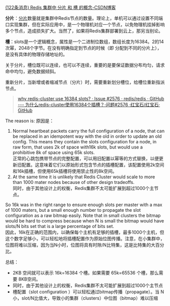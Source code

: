 [(122条消息) Redis 集群中 分片 和 槽 的概念-CSDN博客](https://blog.csdn.net/sunqing0316/article/details/128080985?spm=1001.2101.3001.6661.1&utm_medium=distribute.pc_relevant_t0.none-task-blog-2%7Edefault%7ECTRLIST%7ERate-1-128080985-blog-116834531.pc_relevant_landingrelevant&depth_1-utm_source=distribute.pc_relevant_t0.none-task-blog-2%7Edefault%7ECTRLIST%7ERate-1-128080985-blog-116834531.pc_relevant_landingrelevant&utm_relevant_index=1)

**分片**：[分片](https://so.csdn.net/so/search?q=%E5%88%86%E7%89%87&spm=1001.2101.3001.7020)数量就是集群中Redis节点的数量。理论上，单机可以通过设置不同端口实现集群，但在实际应用中，是一个物理机对应一个节点，以免物理机挂掉影响多个节点，造成损失扩大。当然了，如果将Redis集群部署到云上，那另当别论。

**槽**：slots是一个逻辑概念，属性是一个二进制位数组，数组长度为16384。2的14次幂，2048个字节。在没有明确指定到节点的时候（即 分配到不同的分片上），是没有具体的物理存储地址的。

关于分片，槽位既可以连续，也可以不连续，重要的是要保证数据分布均匀，请求命中均匀，避免数据倾斜。

重新分片，当新增或者缩减节点（分片）时，需要重新划分槽位，给槽位重新指派节点。


> [why redis-cluster use 16384 slots? · Issue #2576 · redis/redis · GitHub --- 为什么redis-cluster使用16384个插槽？·问题#2576 ·红宝石/红宝石· GitHub](https://github.com/redis/redis/issues/2576)
>
The reason is: 原因是：

1.  Normal heartbeat packets carry the full configuration of a node, that can be replaced in an idempotent way with the old in order to update an old config. This means they contain the slots configuration for a node, in raw form, that uses 2k of space with16k slots, but would use a prohibitive 8k of space using 65k slots.  
    正常的心跳包携带节点的完整配置，可以用旧配置以幂等的方式替换，以便更新旧配置。这意味着它们以原始形式包含节点的插槽配置，该配置使用2k空间和16k插槽，但使用65k插槽将使用禁止性的8k空间。
2.  At the same time it is unlikely that Redis Cluster would scale to more than 1000 mater nodes because of other design tradeoffs.  
    同时，由于其他设计上的权衡，Redis集群不太可能扩展到超过1000个主节点。

So 16k was in the right range to ensure enough slots per master with a max of 1000 maters, but a small enough number to propagate the slot configuration as a raw bitmap easily. Note that in small clusters the bitmap would be hard to compress because when N is small the bitmap would have slots/N bits set that is a large percentage of bits set.  
因此，16k在正确的范围内，以确保每个主机有足够的插槽，最多1000个主机，但这个数字足够小，可以轻松地将插槽配置作为原始位图传播。注意，在小集群中，位图将难以压缩，因为当N小时，位图将具有时隙/N比特集，这是比特集的大百分比。

总结： 
- 2KB 空间就可以表示 16k=16384 个槽。如果需要 65k=65536 个槽，那么需要 8KB空间。
- 同时，由于其他设计上的权衡，Redis集群不太可能扩展到超过1000个主节点
- 槽配置（slot configuration ）可以轻松通过bitmap传播（propagate）。当 N 小，slot/N比值大，导致小的集群（clusters）中位图（bitmap）难以压缩